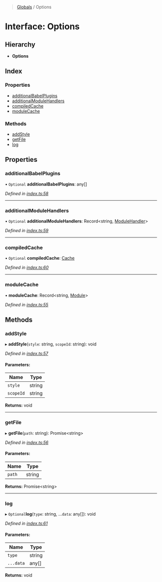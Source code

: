 > [Globals](../globals.md) / Options

# Interface: Options

## Hierarchy

* **Options**

## Index

### Properties

* [additionalBabelPlugins](options.md#additionalbabelplugins)
* [additionalModuleHandlers](options.md#additionalmodulehandlers)
* [compiledCache](options.md#compiledcache)
* [moduleCache](options.md#modulecache)

### Methods

* [addStyle](options.md#addstyle)
* [getFile](options.md#getfile)
* [log](options.md#log)

## Properties

### additionalBabelPlugins

• `Optional` **additionalBabelPlugins**: any[]

*Defined in [index.ts:58](https://github.com/FranckFreiburger/vue3-sfc-loader/blob/7a06fcc/src/index.ts#L58)*

___

### additionalModuleHandlers

• `Optional` **additionalModuleHandlers**: Record\<string, [ModuleHandler](modulehandler.md)>

*Defined in [index.ts:59](https://github.com/FranckFreiburger/vue3-sfc-loader/blob/7a06fcc/src/index.ts#L59)*

___

### compiledCache

• `Optional` **compiledCache**: [Cache](cache.md)

*Defined in [index.ts:60](https://github.com/FranckFreiburger/vue3-sfc-loader/blob/7a06fcc/src/index.ts#L60)*

___

### moduleCache

•  **moduleCache**: Record\<string, [Module](module.md)>

*Defined in [index.ts:55](https://github.com/FranckFreiburger/vue3-sfc-loader/blob/7a06fcc/src/index.ts#L55)*

## Methods

### addStyle

▸ **addStyle**(`style`: string, `scopeId`: string): void

*Defined in [index.ts:57](https://github.com/FranckFreiburger/vue3-sfc-loader/blob/7a06fcc/src/index.ts#L57)*

#### Parameters:

Name | Type |
------ | ------ |
`style` | string |
`scopeId` | string |

**Returns:** void

___

### getFile

▸ **getFile**(`path`: string): Promise\<string>

*Defined in [index.ts:56](https://github.com/FranckFreiburger/vue3-sfc-loader/blob/7a06fcc/src/index.ts#L56)*

#### Parameters:

Name | Type |
------ | ------ |
`path` | string |

**Returns:** Promise\<string>

___

### log

▸ `Optional`**log**(`type`: string, ...`data`: any[]): void

*Defined in [index.ts:61](https://github.com/FranckFreiburger/vue3-sfc-loader/blob/7a06fcc/src/index.ts#L61)*

#### Parameters:

Name | Type |
------ | ------ |
`type` | string |
`...data` | any[] |

**Returns:** void
